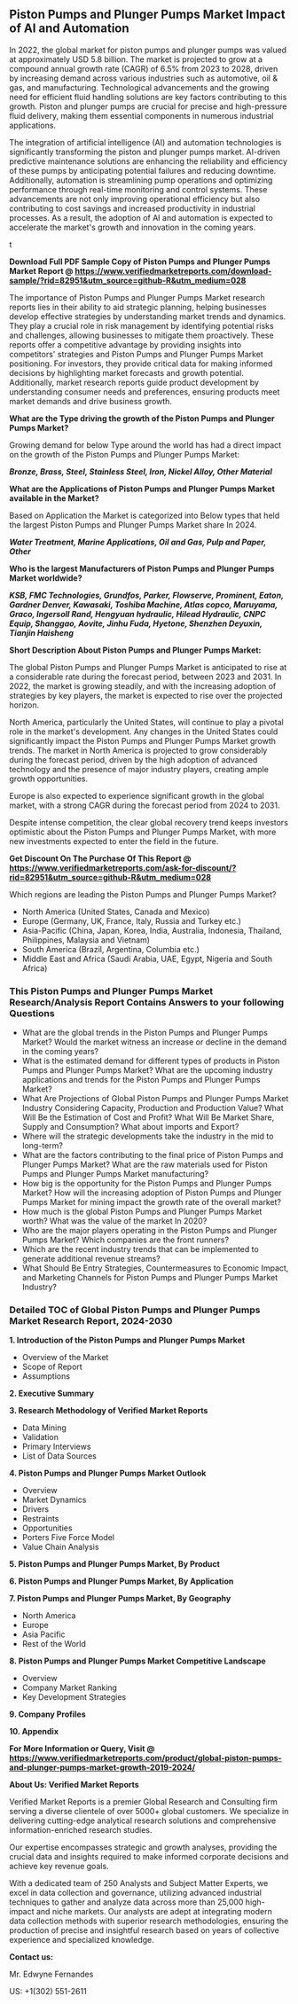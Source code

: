 <h2>Piston Pumps and Plunger Pumps Market Impact of AI and Automation</h2><p>In 2022, the global market for piston pumps and plunger pumps was valued at approximately USD 5.8 billion. The market is projected to grow at a compound annual growth rate (CAGR) of 6.5% from 2023 to 2028, driven by increasing demand across various industries such as automotive, oil & gas, and manufacturing. Technological advancements and the growing need for efficient fluid handling solutions are key factors contributing to this growth. Piston and plunger pumps are crucial for precise and high-pressure fluid delivery, making them essential components in numerous industrial applications.</p><p>The integration of artificial intelligence (AI) and automation technologies is significantly transforming the piston and plunger pumps market. AI-driven predictive maintenance solutions are enhancing the reliability and efficiency of these pumps by anticipating potential failures and reducing downtime. Additionally, automation is streamlining pump operations and optimizing performance through real-time monitoring and control systems. These advancements are not only improving operational efficiency but also contributing to cost savings and increased productivity in industrial processes. As a result, the adoption of AI and automation is expected to accelerate the market's growth and innovation in the coming years.</p>t</p><p id="" class=""><strong>Download Full PDF Sample Copy of Piston Pumps and Plunger Pumps Market Report @ <a href="https://www.verifiedmarketreports.com/download-sample/?rid=82951&utm_source=github-R&utm_medium=028" target="_blank">https://www.verifiedmarketreports.com/download-sample/?rid=82951&utm_source=github-R&utm_medium=028</a></strong></p><p>The importance of&nbsp;Piston Pumps and Plunger Pumps Market research reports lies in their ability to aid strategic planning, helping businesses develop effective strategies by understanding market trends and dynamics. They play a crucial role in risk management by identifying potential risks and challenges, allowing businesses to mitigate them proactively. These reports offer a competitive advantage by providing insights into competitors' strategies and Piston Pumps and Plunger Pumps Market positioning. For investors, they provide critical data for making informed decisions by highlighting market forecasts and growth potential. Additionally, market research reports guide product development by understanding consumer needs and preferences, ensuring products meet market demands and drive business growth.</p><p><strong>What are the&nbsp;Type driving the growth of the Piston Pumps and Plunger Pumps Market?</strong></p><p id="" class="">Growing demand for below Type around the world has had a direct impact on the growth of the Piston Pumps and Plunger Pumps Market:</p><em><strong>Bronze, Brass, Steel, Stainless Steel, Iron, Nickel Alloy, Other Material</strong></em></p><strong>What are the&nbsp;Applications&nbsp;of Piston Pumps and Plunger Pumps Market available in the Market?</strong></p><p id="" class="">Based on Application the Market is categorized into Below types that held the largest Piston Pumps and Plunger Pumps Market share In 2024.</p><em><strong>Water Treatment, Marine Applications, Oil and Gas, Pulp and Paper, Other</strong></em></p><strong>Who is the largest Manufacturers of Piston Pumps and Plunger Pumps Market worldwide?</strong></p><p><em><strong>KSB, FMC Technologies, Grundfos, Parker, Flowserve, Prominent, Eaton, Gardner Denver, Kawasaki, Toshiba Machine, Atlas copco, Maruyama, Graco, Ingersoll Rand, Hengyuan hydraulic, Hilead Hydraulic, CNPC Equip, Shanggao, Aovite, Jinhu Fuda, Hyetone, Shenzhen Deyuxin, Tianjin Haisheng</strong></em></p><p id="" class=""><strong>Short Description About Piston Pumps and Plunger Pumps Market:</strong></p><p>The global Piston Pumps and Plunger Pumps Market is anticipated to rise at a considerable rate during the forecast period, between 2023 and 2031. In 2022, the market is growing steadily, and with the increasing adoption of strategies by key players, the market is expected to rise over the projected horizon.</p><p>North America, particularly the United States, will continue to play a pivotal role in the market's development. Any changes in the United States could significantly impact the Piston Pumps and Plunger Pumps Market growth trends. The market in North America is projected to grow considerably during the forecast period, driven by the high adoption of advanced technology and the presence of major industry players, creating ample growth opportunities.</p><p>Europe is also expected to experience significant growth in the global market, with a strong CAGR during the forecast period from 2024 to 2031.</p><p>Despite intense competition, the clear global recovery trend keeps investors optimistic about the Piston Pumps and Plunger Pumps Market, with more new investments expected to enter the field in the future.</p><p id="" class=""><strong>Get Discount On The Purchase Of This Report @ <a href="https://www.verifiedmarketreports.com/ask-for-discount/?rid=82951&utm_source=github-R&utm_medium=028" target="_blank">https://www.verifiedmarketreports.com/ask-for-discount/?rid=82951&utm_source=github-R&utm_medium=028</a></strong></p>Which regions are leading the Piston Pumps and Plunger Pumps Market?</p><ul><li>North America (United States, Canada and Mexico)</li><li>Europe (Germany, UK, France, Italy, Russia and Turkey etc.)</li><li>Asia-Pacific (China, Japan, Korea, India, Australia, Indonesia, Thailand, Philippines, Malaysia and Vietnam)</li><li>South America (Brazil, Argentina, Columbia etc.)</li><li>Middle East and Africa (Saudi Arabia, UAE, Egypt, Nigeria and South Africa)</li></ul><h3 id="" class="">This Piston Pumps and Plunger Pumps Market Research/Analysis Report Contains Answers to your following Questions</h3><ul><li>What are the global trends in the Piston Pumps and Plunger Pumps Market? Would the market witness an increase or decline in the demand in the coming years?</li><li>What is the estimated demand for different types of products in Piston Pumps and Plunger Pumps Market? What are the upcoming industry applications and trends for the Piston Pumps and Plunger Pumps Market?</li><li>What Are Projections of Global Piston Pumps and Plunger Pumps Market Industry Considering Capacity, Production and Production Value? What Will Be the Estimation of Cost and Profit? What Will Be Market Share, Supply and Consumption? What about imports and Export?</li><li>Where will the strategic developments take the industry in the mid to long-term?</li><li>What are the factors contributing to the final price of Piston Pumps and Plunger Pumps Market? What are the raw materials used for Piston Pumps and Plunger Pumps Market manufacturing?</li><li>How big is the opportunity for the Piston Pumps and Plunger Pumps Market? How will the increasing adoption of Piston Pumps and Plunger Pumps Market for mining impact the growth rate of the overall market?</li><li>How much is the global Piston Pumps and Plunger Pumps Market worth? What was the value of the market In 2020?</li><li>Who are the major players operating in the Piston Pumps and Plunger Pumps Market? Which companies are the front runners?</li><li>Which are the recent industry trends that can be implemented to generate additional revenue streams?</li><li>What Should Be Entry Strategies, Countermeasures to Economic Impact, and Marketing Channels for Piston Pumps and Plunger Pumps Market Industry?</li></ul><h3 id="" class="">Detailed TOC of Global Piston Pumps and Plunger Pumps Market Research Report, 2024-2030</h3><p id="" class=""><strong>1. Introduction of the Piston Pumps and Plunger Pumps Market</strong></p><ul><li>Overview of the Market</li><li>Scope of Report</li><li>Assumptions</li></ul><p id="" class=""><strong>2. Executive Summary</strong></p><p id="" class=""><strong>3. Research Methodology of Verified Market Reports</strong></p><ul><li>Data Mining</li><li>Validation</li><li>Primary Interviews</li><li>List of Data Sources</li></ul><p id="" class=""><strong>4. Piston Pumps and Plunger Pumps Market Outlook</strong></p><ul><li>Overview</li><li>Market Dynamics</li><li>Drivers</li><li>Restraints</li><li>Opportunities</li><li>Porters Five Force Model</li><li>Value Chain Analysis</li></ul><p id="" class=""><strong>5. Piston Pumps and Plunger Pumps Market, By Product</strong></p><p id="" class=""><strong>6. Piston Pumps and Plunger Pumps Market, By Application</strong></p><p id="" class=""><strong>7. Piston Pumps and Plunger Pumps Market, By Geography</strong></p><ul><li>North America</li><li>Europe</li><li>Asia Pacific</li><li>Rest of the World</li></ul><p id="" class=""><strong>8. Piston Pumps and Plunger Pumps Market Competitive Landscape</strong></p><ul><li>Overview</li><li>Company Market Ranking</li><li>Key Development Strategies</li></ul><p id="" class=""><strong>9. Company Profiles</strong></p><p id="" class=""><strong>10. Appendix</strong></p><p id="" class=""><strong>For More Information or Query, Visit @ <a href="https://www.verifiedmarketreports.com/product/global-piston-pumps-and-plunger-pumps-market-growth-2019-2024/" target="_blank">https://www.verifiedmarketreports.com/product/global-piston-pumps-and-plunger-pumps-market-growth-2019-2024/</a></strong></p><p id="" class=""><strong>About Us: Verified Market Reports</strong></p><p id="" class="">Verified Market Reports is a premier Global Research and Consulting firm serving a diverse clientele of over 5000+ global customers. We specialize in delivering cutting-edge analytical research solutions and comprehensive information-enriched research studies.</p><p id="" class="">Our expertise encompasses strategic and growth analyses, providing the crucial data and insights required to make informed corporate decisions and achieve key revenue goals.</p><p id="" class="">With a dedicated team of 250 Analysts and Subject Matter Experts, we excel in data collection and governance, utilizing advanced industrial techniques to gather and analyze data across more than 25,000 high-impact and niche markets. Our analysts are adept at integrating modern data collection methods with superior research methodologies, ensuring the production of precise and insightful research based on years of collective experience and specialized knowledge.</p><p id="" class=""><strong>Contact us:</strong></p><p id="" class="">Mr. Edwyne Fernandes</p><p id="" class="">US: +1(302) 551-2611</p>